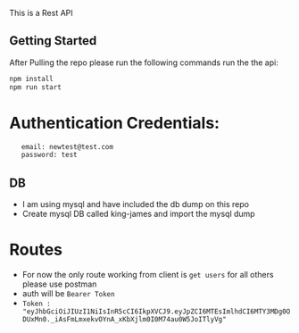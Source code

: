 This is a Rest API

## Getting Started
After Pulling the repo please run the following commands run the the api:

```bash
npm install
npm run start
```

# Authentication Credentials:

```bash
   email: newtest@test.com
   password: test
```

## DB 
- I am using mysql and have included the db dump on this repo
- Create mysql DB called king-james and import the mysql dump

# Routes 
- For now the only route working from client is `get users` for all others please use postman
- auth will be `Bearer Token` 
- `Token : "eyJhbGciOiJIUzI1NiIsInR5cCI6IkpXVCJ9.eyJpZCI6MTEsImlhdCI6MTY3MDg0ODUxMn0._iAsFmLmxekvOYnA_xKbXjlm0I0M74au0W5JoITlyVg"`
